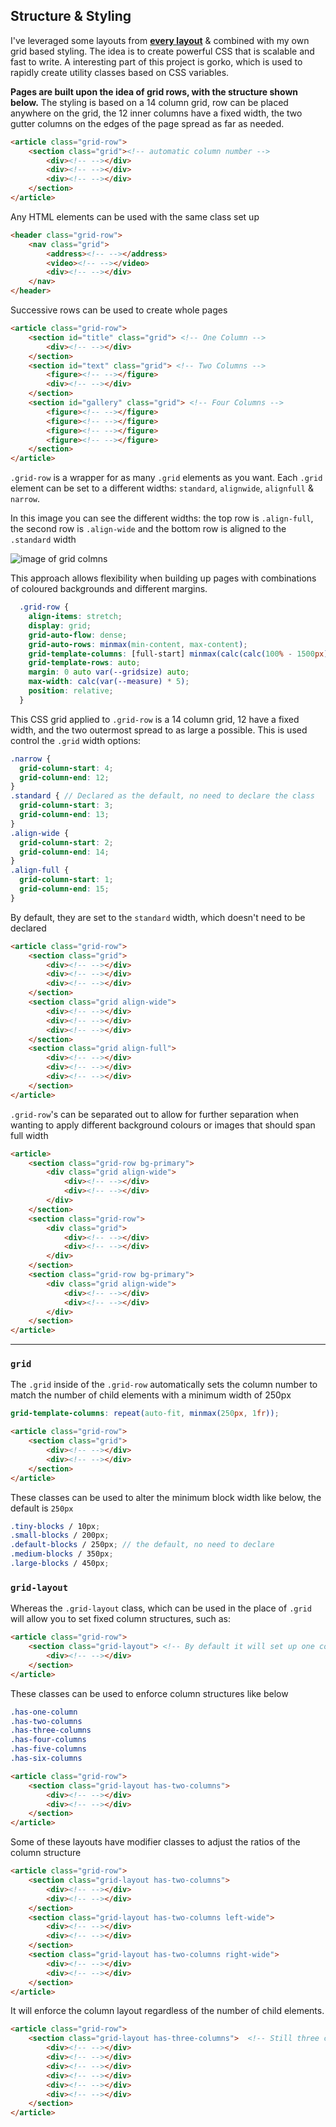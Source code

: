 ## Structure & Styling
I've leveraged some layouts from [**every layout**](https://every-layout.dev/) & combined with my own grid based styling. The idea is to create powerful CSS that is scalable and fast to write.
A interesting part of this project is gorko, which is used to rapidly create utility classes based on CSS variables.

**Pages are built upon the idea of grid rows, with the structure shown below.** The styling is based on a 14 column grid, row can be placed anywhere on the grid, the 12 inner columns have a fixed width, the two gutter columns on the edges of the page spread as far as needed.
````html
<article class="grid-row"> 
    <section class="grid"><!-- automatic column number -->
        <div><!-- --></div> 
        <div><!-- --></div>  
        <div><!-- --></div>  
    </section>
</article>
```` 
Any HTML elements can be used with the same class set up
````html
<header class="grid-row"> 
    <nav class="grid">
        <address><!-- --></address> 
        <video><!-- --></video>  
        <div><!-- --></div>  
    </nav>
</header>
```` 
Successive rows can be used to create whole pages
```html
<article class="grid-row">
    <section id="title" class="grid"> <!-- One Column -->
        <div><!-- --></div> 
    </section>
    <section id="text" class="grid"> <!-- Two Columns -->
        <figure><!-- --></figure> 
        <div><!-- --></div>  
    </section>
    <section id="gallery" class="grid"> <!-- Four Columns -->
        <figure><!-- --></figure> 
        <figure><!-- --></figure> 
        <figure><!-- --></figure> 
        <figure><!-- --></figure> 
    </section>
</article>
```
`.grid-row` is a wrapper for as many `.grid` elements as you want. Each `.grid` element can be set to a different widths: `standard`, `alignwide`, `alignfull` & `narrow`.

In this image you can see the different widths: the top row is `.align-full`, the second row is `.align-wide` and the bottom row is aligned to the `.standard` width

![image of grid colmns](twelve-column.png "shows the three ")

This approach allows flexibility when building up pages with combinations of coloured backgrounds and different margins.
```scss
  .grid-row {
    align-items: stretch;
    display: grid;
    grid-auto-flow: dense;
    grid-auto-rows: minmax(min-content, max-content);
    grid-template-columns: [full-start] minmax(calc(calc(100% - 1500px) / 2), 1fr) [main-start] repeat(12, [col-start] 1fr) [main-end] minmax(calc(calc(100% - 1500px) / 2), 1fr) [full-end];
    grid-template-rows: auto;
    margin: 0 auto var(--gridsize) auto;
    max-width: calc(var(--measure) * 5);
    position: relative;
  }
```
This CSS grid applied to `.grid-row` is a 14 column grid, 12 have a fixed width, and the two outermost spread to as large a possible. This is used control the `.grid` width options:
```scss
.narrow { 
  grid-column-start: 4;
  grid-column-end: 12;
}
.standard { // Declared as the default, no need to declare the class
  grid-column-start: 3;
  grid-column-end: 13;
}
.align-wide {
  grid-column-start: 2;
  grid-column-end: 14;
}
.align-full {
  grid-column-start: 1;
  grid-column-end: 15;
}
```
By default, they are set to the `standard` width, which doesn't need to be declared
```html
<article class="grid-row">
    <section class="grid">
        <div><!-- --></div> 
        <div><!-- --></div>  
        <div><!-- --></div>
    </section>
    <section class="grid align-wide">
        <div><!-- --></div> 
        <div><!-- --></div>  
        <div><!-- --></div>
    </section>
    <section class="grid align-full">
        <div><!-- --></div> 
        <div><!-- --></div>  
        <div><!-- --></div>
    </section>
</article>
```
`.grid-row`'s can be separated out to allow for further separation when wanting to apply different background colours or images that should span full width
```html
<article>
    <section class="grid-row bg-primary">
        <div class="grid align-wide">
            <div><!-- --></div> 
            <div><!-- --></div>  
        </div>
    </section>
    <section class="grid-row">
        <div class="grid">
            <div><!-- --></div> 
            <div><!-- --></div>  
        </div>
    </section>
    <section class="grid-row bg-primary">
        <div class="grid align-wide">
            <div><!-- --></div> 
            <div><!-- --></div>  
        </div>
    </section>
</article>
```
---
### ``grid``
The `.grid` inside of the `.grid-row` automatically sets the column number to match the number of child elements with a minimum width of 250px
````scss    
grid-template-columns: repeat(auto-fit, minmax(250px, 1fr));
````
```html
<article class="grid-row">
    <section class="grid"> 
        <div><!-- --></div> 
        <div><!-- --></div> 
    </section>
</article>
```
These classes can be used to alter the minimum block width like below, the default is ``250px``
```scss
.tiny-blocks / 10px;
.small-blocks / 200px;
.default-blocks / 250px; // the default, no need to declare 
.medium-blocks / 350px;
.large-blocks / 450px;
```
### ``grid-layout``
Whereas the `.grid-layout` class, which can be used in the place of `.grid` will allow you to set fixed column structures, such as:
```html
<article class="grid-row">
    <section class="grid-layout"> <!-- By default it will set up one column -->
        <div><!-- --></div> 
    </section>
</article>
```
These classes can be used to enforce column structures like below
```scss
.has-one-column
.has-two-columns
.has-three-columns
.has-four-columns
.has-five-columns
.has-six-columns
```
```html
<article class="grid-row">
    <section class="grid-layout has-two-columns"> 
        <div><!-- --></div> 
        <div><!-- --></div> 
    </section>
</article>
```
Some of these layouts have modifier classes to adjust the ratios of the column structure
```html
<article class="grid-row">
    <section class="grid-layout has-two-columns"> 
        <div><!-- --></div> 
        <div><!-- --></div> 
    </section>
    <section class="grid-layout has-two-columns left-wide"> 
        <div><!-- --></div> 
        <div><!-- --></div> 
    </section>
    <section class="grid-layout has-two-columns right-wide"> 
        <div><!-- --></div> 
        <div><!-- --></div> 
    </section>
</article>
```
It will enforce the column layout regardless of the number of child elements.
```html
<article class="grid-row">
    <section class="grid-layout has-three-columns">  <!-- Still three columns -->
        <div><!-- --></div> 
        <div><!-- --></div> 
        <div><!-- --></div> 
        <div><!-- --></div> 
        <div><!-- --></div> 
        <div><!-- --></div> 
    </section>
</article>
```